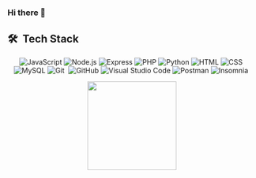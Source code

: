  ### Hi there 👋

## 🛠 &nbsp;Tech Stack

<div align='center'>

![JavaScript](https://img.shields.io/badge/-JavaScript-05122A?style=flat&logo=javascript)&nbsp;![Node.js](https://img.shields.io/badge/-NodeJs-05122A?style=flat&logo=node.js)&nbsp;![Express](https://img.shields.io/badge/-Express-05122A?style=flat&logo=express)&nbsp;![PHP](https://img.shields.io/badge/-PHP-05122A?style=flat&logo=php)&nbsp;![Python](https://img.shields.io/badge/-Python-05122A?style=flat&logo=python)&nbsp;![HTML](https://img.shields.io/badge/-HTML-05122A?style=flat&logo=HTML5)&nbsp;![CSS](https://img.shields.io/badge/-CSS-05122A?style=flat&logo=CSS3&logoColor=1572B6)&nbsp;![MySQL](https://img.shields.io/badge/-MySQL-05122A?style=flat&logo=mysql)&nbsp;![Git](https://img.shields.io/badge/-Git-05122A?style=flat&logo=git)&nbsp;
![GitHub](https://img.shields.io/badge/-GitHub-05122A?style=flat&logo=github)&nbsp;![Visual Studio Code](https://img.shields.io/badge/-Visual%20Studio%20Code-05122A?style=flat&logo=visual-studio-code&logoColor=007ACC)&nbsp;![Postman](https://img.shields.io/badge/-Postman-05122A?style=flat&logo=postman)&nbsp;![Insomnia](https://img.shields.io/badge/-Insomnia-05122A?style=flat&logo=insomnia)&nbsp;

</div>

<p align="center" style="background:yellow">
<a href="https://www.linkedin.com/in/nicollas-lopes-1938601b4/" target="_blank">

<p align="center">
 <img height="180em" src="https://github-readme-stats.vercel.app/api/top-langs/?username=nicollaslopes&layout=compact&langs_count=7&theme=dracula"/>
</p>
